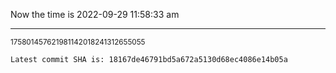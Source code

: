 Now the time is 2022-09-29 11:58:33 am

---

<small>175801457621981142018241312655055</small>

```txt
Latest commit SHA is: 18167de46791bd5a672a5130d68ec4086e14b05a
```
